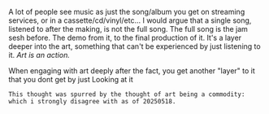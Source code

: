 A lot of people see music as just the song/album you get on streaming services, or in a cassette/cd/vinyl/etc...
I would argue that a single song, listened to after the making, is not the full song. The full song is the jam sesh before. The demo from it, to the final production of it. It's a layer deeper into the art, something that can't be experienced by just listening to it.
*Art is an action.*

When engaging with art deeply after the fact, you get another "layer" to it that you dont get by just Looking at it 

`This thought was spurred by the thought of art being a commodity: which i strongly disagree with as of 20250518.`